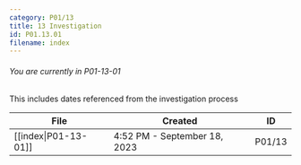 ```yaml
---
category: P01/13
title: 13 Investigation
id: P01.13.01
filename: index
---
```

###### You are currently in P01-13-01

This includes dates referenced from the investigation process

| File                                                                                                          | Created                      | ID     |
| ------------------------------------------------------------------------------------------------------------- | ---------------------------- | ------ |
| [[index\|P01-13-01]] | 4:52 PM - September 18, 2023 | P01/13 |

